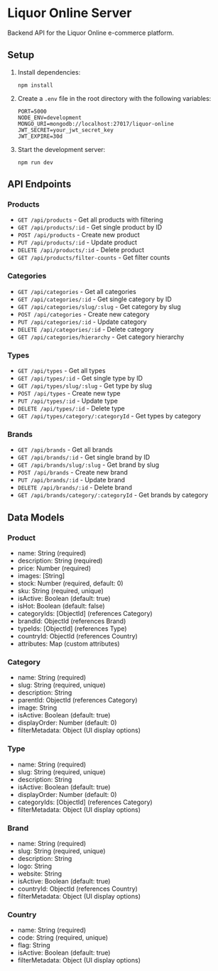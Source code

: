 # Liquor Online Server

Backend API for the Liquor Online e-commerce platform.

## Setup

1. Install dependencies:
   ```
   npm install
   ```

2. Create a `.env` file in the root directory with the following variables:
   ```
   PORT=5000
   NODE_ENV=development
   MONGO_URI=mongodb://localhost:27017/liquor-online
   JWT_SECRET=your_jwt_secret_key
   JWT_EXPIRE=30d
   ```

3. Start the development server:
   ```
   npm run dev
   ```

## API Endpoints

### Products
- `GET /api/products` - Get all products with filtering
- `GET /api/products/:id` - Get single product by ID
- `POST /api/products` - Create new product
- `PUT /api/products/:id` - Update product
- `DELETE /api/products/:id` - Delete product
- `GET /api/products/filter-counts` - Get filter counts

### Categories
- `GET /api/categories` - Get all categories
- `GET /api/categories/:id` - Get single category by ID
- `GET /api/categories/slug/:slug` - Get category by slug
- `POST /api/categories` - Create new category
- `PUT /api/categories/:id` - Update category
- `DELETE /api/categories/:id` - Delete category
- `GET /api/categories/hierarchy` - Get category hierarchy

### Types
- `GET /api/types` - Get all types
- `GET /api/types/:id` - Get single type by ID
- `GET /api/types/slug/:slug` - Get type by slug
- `POST /api/types` - Create new type
- `PUT /api/types/:id` - Update type
- `DELETE /api/types/:id` - Delete type
- `GET /api/types/category/:categoryId` - Get types by category

### Brands
- `GET /api/brands` - Get all brands
- `GET /api/brands/:id` - Get single brand by ID
- `GET /api/brands/slug/:slug` - Get brand by slug
- `POST /api/brands` - Create new brand
- `PUT /api/brands/:id` - Update brand
- `DELETE /api/brands/:id` - Delete brand
- `GET /api/brands/category/:categoryId` - Get brands by category

## Data Models

### Product
- name: String (required)
- description: String (required)
- price: Number (required)
- images: [String]
- stock: Number (required, default: 0)
- sku: String (required, unique)
- isActive: Boolean (default: true)
- isHot: Boolean (default: false)
- categoryIds: [ObjectId] (references Category)
- brandId: ObjectId (references Brand)
- typeIds: [ObjectId] (references Type)
- countryId: ObjectId (references Country)
- attributes: Map (custom attributes)

### Category
- name: String (required)
- slug: String (required, unique)
- description: String
- parentId: ObjectId (references Category)
- image: String
- isActive: Boolean (default: true)
- displayOrder: Number (default: 0)
- filterMetadata: Object (UI display options)

### Type
- name: String (required)
- slug: String (required, unique)
- description: String
- isActive: Boolean (default: true)
- displayOrder: Number (default: 0)
- categoryIds: [ObjectId] (references Category)
- filterMetadata: Object (UI display options)

### Brand
- name: String (required)
- slug: String (required, unique)
- description: String
- logo: String
- website: String
- isActive: Boolean (default: true)
- countryId: ObjectId (references Country)
- filterMetadata: Object (UI display options)

### Country
- name: String (required)
- code: String (required, unique)
- flag: String
- isActive: Boolean (default: true)
- filterMetadata: Object (UI display options) 